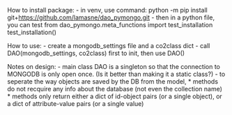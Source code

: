 How to install package:
    - in venv, use command:
        python -m pip install git+https://github.com/lamasne/dao_pymongo.git
    - then in a python file, you can test
        from dao_pymongo.meta_functions import test_installation
        test_installation()

How to use:
    - create a mongodb_settings file and a co2class dict
    - call DAO(mongodb_settings, co2class) first to init, then use DAO()

Notes on design:
    - main class DAO is a singleton so that the connection to MONGODB is only open once. (Is it better than making it a static class?)
    - to seperate the way objects are saved by the DB from the model, 
        * methods do not recquire any info about the database (not even the collection name)
        * methods only return either a dict of id-object pairs (or a single object), or a dict of attribute-value pairs (or a single value)
